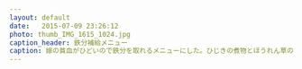 ```yaml
---
layout: default
date:   2015-07-09 23:26:12
photo: thumb_IMG_1615_1024.jpg
caption_header: 鉄分補給メニュー
caption: 嫁の貧血がひどいので鉄分を取れるメニューにした。ひじきの煮物とほうれん草のカレー。ひじきは初めて炊いた。ちょっとしょっぱかった。
---
```

